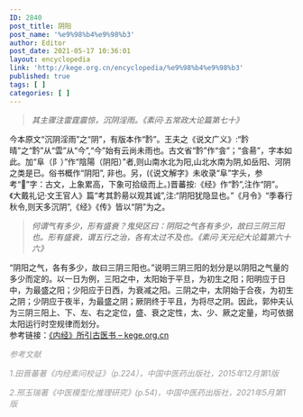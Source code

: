 ```yaml
---
ID: 2840
post_title: 阴阳
post_name: '%e9%98%b4%e9%98%b3'
author: Editor
post_date: 2021-05-17 10:36:01
layout: encyclopedia
link: 'http://kege.org.cn/encyclopedia/%e9%98%b4%e9%98%b3'
published: true
tags: [ ]
categories: [ ]
---
```

<blockquote><em>其主骤注雷霆震惊，沉阴淫雨。《素问·五常政大论篇第七十》</em></blockquote>
今本原文“沉阴淫雨”之“阴”，有版本作“霒”。王夫之《说文广义》:“霒晴”之“霒”从“雲”从“今”,“今”始有云尚未雨也。古文省“霒”作“侌”；“侌昜”，字本如此。加“阜（阝）”作“陰陽（阴阳）”者,则山南水北为阳,山北水南为阴,如岳阳、河阴之类是已。俗书概作“阴阳”, 非也。另，(《说文解字》未收录“阜”字头，参考“𠼛”字：古文，上象累高，下象可拾级而上。)晋蕃按:《经》作“霒”,注作“阴”。《大戴礼记·文王官人》篇“考其霒昜以观其诚”,注:“阴阳犹隐显也。”《月令》“季春行秋令,则天多沉阴”,《经》《传》皆以“阴”为之。
<blockquote><em>何谓气有多少，形有盛衰？鬼臾区曰：阴阳之气各有多少，故曰三阴三阳也。形有盛衰，谓五行之治，各有太过不及也。《素问·天元纪大论篇第六十六》</em></blockquote>
<article data-content="[{&quot;type&quot;:&quot;block&quot;,&quot;id&quot;:&quot;htXr-1690023573621&quot;,&quot;name&quot;:&quot;paragraph&quot;,&quot;data&quot;:{},&quot;nodes&quot;:[{&quot;type&quot;:&quot;text&quot;,&quot;id&quot;:&quot;sUX9-1690023573622&quot;,&quot;leaves&quot;:[{&quot;text&quot;:&quot;“阴阳之气，各有多少，故曰三阴三阳也。”说明三阴三阳的划分是以阴阳之气量的多少而定的。以一日为例，三阳之中，太阳始于平旦，为初生之阳；阳明应于日中，为最盛之阳；少阳应于日西，为衰减之阳。三阴之中，太阴始于合夜，为初生之阴；少阴应于夜半，为最盛之阴；厥阴终于平且，为将尽之阴。因此，郭仲夫认为三阴三阳上、下、左、右之定位，盛、衰之定性，太、少、厥之定量，均可依据太阳运行时空规律而划分。&quot;,&quot;marks&quot;:[]}]}],&quot;state&quot;:{}}]">
<div>“阴阳之气，各有多少，故曰三阴三阳也。”说明三阴三阳的划分是以阴阳之气量的多少而定的。以一日为例，三阳之中，太阳始于平旦，为初生之阳；阳明应于日中，为最盛之阳；少阳应于日西，为衰减之阳。三阴之中，太阴始于合夜，为初生之阴；少阴应于夜半，为最盛之阴；厥阴终于平且，为将尽之阴。因此，郭仲夫认为三阴三阳上、下、左、右之定位，盛、衰之定性，太、少、厥之定量，均可依据太阳运行时空规律而划分。</div>
</article>参考链接：<a href="http://kege.org.cn/encyclopedia/%e3%80%8a%e5%86%85%e7%bb%8f%e3%80%8b%e6%89%80%e5%bc%95%e5%8f%a4%e5%8c%bb%e4%b9%a6">《内经》所引古医书 – kege.org.cn</a>

<span style="color: #999999;"><em>参考文献</em></span>

<span style="color: #999999;"><em>1.田晋蕃著《内经素问校证》（p.224），中国中医药出版社，2015年12月第1版</em></span>

<span style="color: #999999;"><em>2.邢玉瑞著《中医模型化推理研究》(p.54)，中国中医药出版社，2021年5月第1版</em></span>